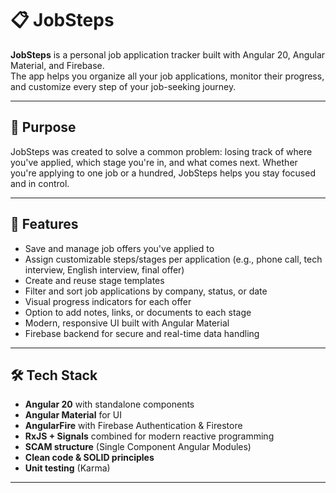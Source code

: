 # 📋 JobSteps

**JobSteps** is a personal job application tracker built with Angular 20, Angular Material, and Firebase.  
The app helps you organize all your job applications, monitor their progress, and customize every step of your job-seeking journey.

---

## 🚀 Purpose

JobSteps was created to solve a common problem: losing track of where you've applied, which stage you're in, and what comes next. Whether you're applying to one job or a hundred, JobSteps helps you stay focused and in control.

---

## 🧩 Features

- Save and manage job offers you've applied to
- Assign customizable steps/stages per application (e.g., phone call, tech interview, English interview, final offer)
- Create and reuse stage templates
- Filter and sort job applications by company, status, or date
- Visual progress indicators for each offer
- Option to add notes, links, or documents to each stage
- Modern, responsive UI built with Angular Material
- Firebase backend for secure and real-time data handling

---

## 🛠️ Tech Stack

- **Angular 20** with standalone components
- **Angular Material** for UI
- **AngularFire** with Firebase Authentication & Firestore
- **RxJS + Signals** combined for modern reactive programming
- **SCAM structure** (Single Component Angular Modules)
- **Clean code & SOLID principles**
- **Unit testing** (Karma)

---

